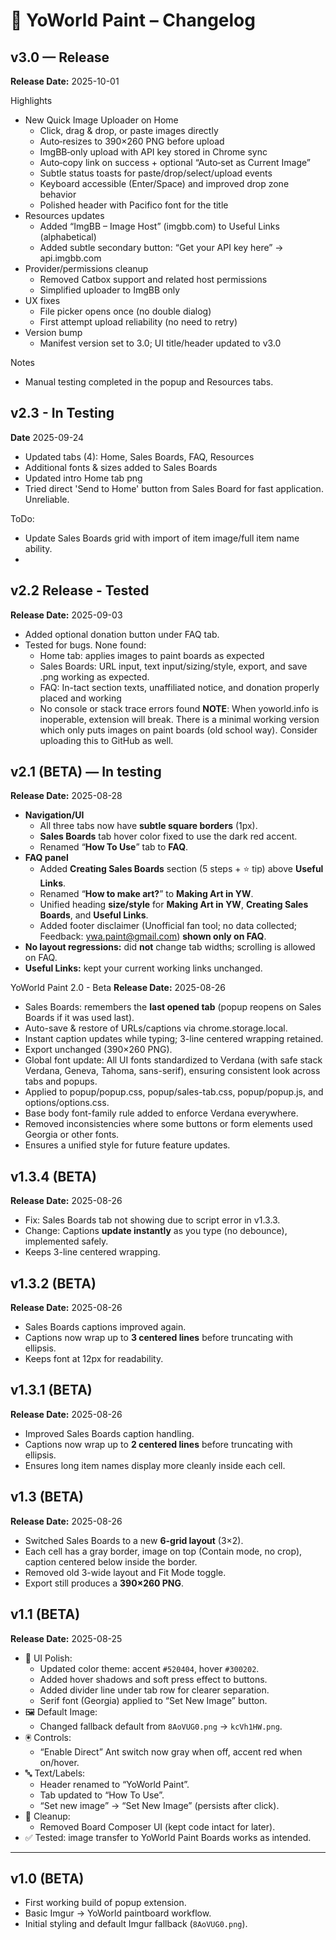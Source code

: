 # 📜 YoWorld Paint – Changelog

## v3.0 — Release
**Release Date:** 2025-10-01

Highlights
- New Quick Image Uploader on Home
  - Click, drag & drop, or paste images directly
  - Auto‑resizes to 390×260 PNG before upload
  - ImgBB‑only upload with API key stored in Chrome sync
  - Auto‑copy link on success + optional “Auto‑set as Current Image”
  - Subtle status toasts for paste/drop/select/upload events
  - Keyboard accessible (Enter/Space) and improved drop zone behavior
  - Polished header with Pacifico font for the title
- Resources updates
  - Added “ImgBB – Image Host” (imgbb.com) to Useful Links (alphabetical)
  - Added subtle secondary button: “Get your API key here” → api.imgbb.com
- Provider/permissions cleanup
  - Removed Catbox support and related host permissions
  - Simplified uploader to ImgBB only
- UX fixes
  - File picker opens once (no double dialog)
  - First attempt upload reliability (no need to retry)
- Version bump
  - Manifest version set to 3.0; UI title/header updated to v3.0

Notes
- Manual testing completed in the popup and Resources tabs.


## v2.3 - In Testing
**Date** 2025-09-24
- Updated tabs (4): Home, Sales Boards, FAQ, Resources
- Additional fonts & sizes added to Sales Boards
- Updated intro Home tab png
- Tried direct 'Send to Home' button from Sales Board for fast application. Unreliable.

ToDo:
- Update Sales Boards grid with import of item image/full item name ability.
- 

## v2.2 Release - Tested
**Release Date:** 2025-09-03
- Added optional donation button under FAQ tab.
- Tested for bugs. None found:
	- Home tab: applies images to paint boards as expected
	- Sales Boards: URL input, text input/sizing/style, export, and save .png working as expected.
	- FAQ: In-tact section texts, unaffiliated notice, and donation properly placed and working
	- No console or stack trace errors found 
**NOTE**: When yoworld.info is inoperable, extension will break. There is a minimal working version which only puts images on paint boards (old school way). Consider uploading this to GitHub as well.

## v2.1 (BETA) — In testing
**Release Date:** 2025-08-28
- **Navigation/UI**
  - All three tabs now have **subtle square borders** (1px).  
  - **Sales Boards** tab hover color fixed to use the dark red accent.
  - Renamed “**How To Use**” tab to **FAQ**.
- **FAQ panel**
  - Added **Creating Sales Boards** section (5 steps + ⭐ tip) above **Useful Links**.
  - Renamed “**How to make art?**” to **Making Art in YW**.
  - Unified heading **size/style** for **Making Art in YW**, **Creating Sales Boards**, and **Useful Links**.
  - Added footer disclaimer (Unofficial fan tool; no data collected; Feedback: ywa.paint@gmail.com) **shown only on FAQ**.
- **No layout regressions:** did **not** change tab widths; scrolling is allowed on FAQ.
- **Useful Links:** kept your current working links unchanged.


YoWorld Paint 2.0 - Beta
**Release Date:** 2025-08-26
- Sales Boards: remembers the **last opened tab** (popup reopens on Sales Boards if it was used last).
- Auto-save & restore of URLs/captions via chrome.storage.local.
- Instant caption updates while typing; 3-line centered wrapping retained.
- Export unchanged (390×260 PNG).
- Global font update: All UI fonts standardized to Verdana (with safe stack Verdana, Geneva, Tahoma, sans-serif), ensuring consistent look across tabs and popups.
- Applied to popup/popup.css, popup/sales-tab.css, popup/popup.js, and options/options.css.
- Base body font-family rule added to enforce Verdana everywhere.
- Removed inconsistencies where some buttons or form elements used Georgia or other fonts.
- Ensures a unified style for future feature updates.


## v1.3.4 (BETA)
**Release Date:** 2025-08-26
- Fix: Sales Boards tab not showing due to script error in v1.3.3.
- Change: Captions **update instantly** as you type (no debounce), implemented safely.
- Keeps 3-line centered wrapping.
## v1.3.2 (BETA)
**Release Date:** 2025-08-26
- Sales Boards captions improved again.
- Captions now wrap up to **3 centered lines** before truncating with ellipsis.
- Keeps font at 12px for readability.

## v1.3.1 (BETA)
**Release Date:** 2025-08-26
- Improved Sales Boards caption handling.
- Captions now wrap up to **2 centered lines** before truncating with ellipsis.
- Ensures long item names display more cleanly inside each cell.

## v1.3 (BETA)
**Release Date:** 2025-08-26
- Switched Sales Boards to a new **6-grid layout** (3×2).
- Each cell has a gray border, image on top (Contain mode, no crop), caption centered below inside the border.
- Removed old 3-wide layout and Fit Mode toggle.
- Export still produces a **390×260 PNG**.

## v1.1 (BETA)
**Release Date:** 2025-08-25  
- 🎨 UI Polish:
  - Updated color theme: accent `#520404`, hover `#300202`.
  - Added hover shadows and soft press effect to buttons.
  - Added divider line under tab row for clearer separation.
  - Serif font (Georgia) applied to “Set New Image” button.
- 🖼 Default Image:
  - Changed fallback default from `8AoVUG0.png` → `kcVh1HW.png`.
- 🖲 Controls:
  - “Enable Direct” Ant switch now gray when off, accent red when on/hover.
- 🔤 Text/Labels:
  - Header renamed to “YoWorld Paint”.
  - Tab updated to “How To Use”.
  - “Set new image” → “Set New Image” (persists after click).
- 🧹 Cleanup:
  - Removed Board Composer UI (kept code intact for later).
- ✅ Tested: image transfer to YoWorld Paint Boards works as intended.

---

## v1.0 (BETA)
- First working build of popup extension.
- Basic Imgur → YoWorld paintboard workflow.
- Initial styling and default Imgur fallback (`8AoVUG0.png`).